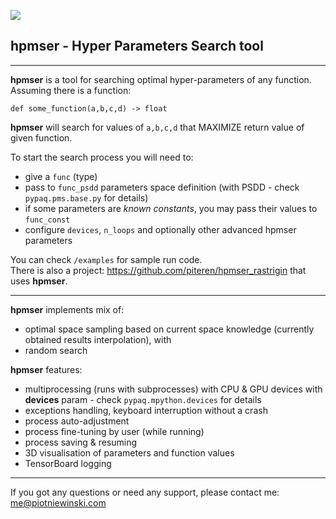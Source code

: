 ![](hpmser.png)

## hpmser - Hyper Parameters Search tool

------------

**hpmser** is a tool for searching optimal hyper-parameters of any function. Assuming there is a function:

`def some_function(a,b,c,d) -> float`

**hpmser** will search for values of `a,b,c,d` that MAXIMIZE return value of given function.

To start the search process you will need to:
- give a `func` (type)
- pass to `func_psdd` parameters space definition (with PSDD - check `pypaq.pms.base.py` for details)
- if some parameters are *known constants*, you may pass their values to `func_const`
- configure `devices`, `n_loops` and optionally other advanced hpmser parameters

You can check `/examples` for sample run code.<br>There is also a project: https://github.com/piteren/hpmser_rastrigin
that uses **hpmser**.

------------

**hpmser** implements mix of:
- optimal space sampling based on current space knowledge (currently obtained results interpolation), with
- random search

**hpmser** features:
- multiprocessing (runs with subprocesses) with CPU & GPU devices with **devices** param - check `pypaq.mpython.devices` for details
- exceptions handling, keyboard interruption without a crash
- process auto-adjustment
- process fine-tuning by user (while running)
- process saving & resuming
- 3D visualisation of parameters and function values
- TensorBoard logging

------------

If you got any questions or need any support, please contact me:  me@piotniewinski.com